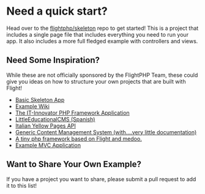 # Need a quick start?

Head over to the [flightphp/skeleton](https://github.com/flightphp/skeleton) repo to get started! This is a project that includes a single page file that includes everything you need to run your app. It also includes a more full fledged example with controllers and views.

## Need Some Inspiration?

While these are not officially sponsored by the FlightPHP Team, these could give you ideas on how to structure your own projects that are built with Flight!

- [Basic Skeleton App](https://github.com/markhughes/flight-skeleton)
- [Example Wiki](https://github.com/Skayo/FlightWiki)
- [The IT-Innovator PHP Framework Application](https://github.com/itinnovator/myphp-app)
- [LittleEducationalCMS (Spanish)](https://github.com/casgin/LittleEducationalCMS)
- [Italian Yellow Pages API](https://github.com/chiccomagnus/PGAPI)
- [Generic Content Management System (with....very little documentation)](https://github.com/recepuncu/cms)
- [A tiny php framework based on Flight and medoo.](https://github.com/ycrao/tinyme)
- [Example MVC Application](https://github.com/paddypei/Flight-MVC)

## Want to Share Your Own Example?

If you have a project you want to share, please submit a pull request to add it to this list!